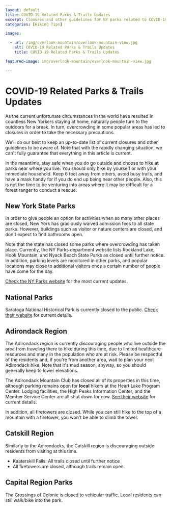 ```yaml
---
layout: default
title: COVID-19 Related Parks & Trails Updates
excerpt: Closures and other guidelines for NY parks related to COVID-19
categories: [Hiking Tips]

images:

  - url: /img/overlook-mountain/overlook-mountain-view.jpg
    alt: COVID-19 Related Parks & Trails Updates
    title: COVID-19 Related Parks & Trails Updates

featured-image: img/overlook-mountain/overlook-mountain-view.jpg

---
```


<h1>COVID-19 Related Parks & Trails Updates</h1>

<p>As the current unfortunate circumstances in the world have resulted in countless New Yorkers staying at home, naturally people turn to the outdoors for a break. In turn, overcrowding in some popular areas has led to closures in order to take the necessary precautions.</p>

<p>We'll do our best to keep an up-to-date list of current closures and other guidelines to be aware of. Note that with the rapidly changing situation, we can't fully guarantee that everything in this article is current.</p>

 <p>In the meantime, stay safe when you do go outside and choose to hike at parks near where you live. You should only hike by yourself or with your immediate household. Keep 6 feet away from others, avoid busy trails, and have a mask handy for if you do end up being near other people. Also, this is not the time to be venturing into areas where it may be difficult for a forest ranger to conduct a rescue.</p>

<h2>New York State Parks</h2>

<p>In order to give people an option for activities when so many other places are closed, New York has graciously waived admission fees to all state parks. However, buildings such as visitor or nature centers are closed, and don't expect to find bathrooms open. </p>

<p>Note that the state has closed some parks where overcrowding has taken place. Currently, the NY Parks department website lists Rockland Lake, Hook Mountain, and Nyack Beach State Parks as closed until further notice. In addition, parking levels are monitored in other parks, and popular locations may close to additional visitors once a certain number of people have come for the day.</p>

<p><a href="https://parks.ny.gov/" target="_blank">Check the NY Parks website</a> for the most current updates.</p>

<h2>National Parks</h2>

<p>Saratoga National Historical Park is currently closed to the public. <a href="https://www.nps.gov/sara/index.htm" target="_blank">Check their website</a> for current details.</p>

<h2>Adirondack Region</h2>

<p>The Adirondack region is currently discouraging people who live outside the area from traveling there to hike during this time, due to limited healthcare resources and many in the population who are at risk. Please be respectful of the residents and, if you're from another area, wait to plan your next Adirondack hike. Note that it's mud season, anyway, so you should generally keep to lower elevations.</p>

<p>The Adirondack Mountain Club has closed all of its properties in this time, although parking remains open for <strong>local</strong> hikers at the Heart Lake Program Center. Lodging facilities, the High Peaks Information Center, and the Member Service Center are all shut down for now. <a href="https://www.adk.org/">See their website</a> for current details.</p>

<p>In addition, all firetowers are closed. While you can still hike to the top of a mountain with a firetower, you won't be able to climb the tower.</p>

<h2>Catskill Region</h2>

<p>Similarly to the Adirondacks, the Catskill region is discouraging outside residents from visiting at this time.</p>

<ul>
	<li>Kaaterskill Falls: All trails closed until further notice</li>
	<li>All firetowers are closed, although trails remain open.</li>
</ul>

<h2>Capital Region Parks</h2>

<p>The Crossings of Colonie is closed to vehicular traffic. Local residents can still walk/bike into the park.</p>




